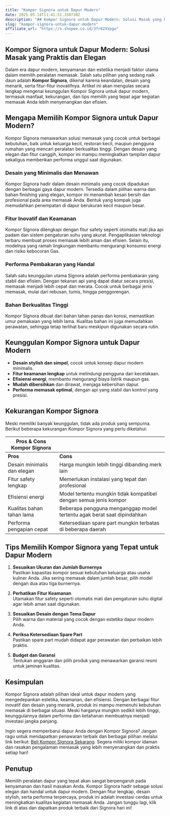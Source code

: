 ```yaml
---
title: "Kompor Signora untuk Dapur Modern"
date: 2025-05-14T11:41:51.330738Z
description: "## Kompor Signora untuk Dapur Modern: Solusi Masak yang Praktis dan Elegan..."
slug: "kompor-signora-untuk-dapur-modern"
affiliate_url: "https://s.shopee.co.id/3fr62XVpgu"
---
```

## Kompor Signora untuk Dapur Modern: Solusi Masak yang Praktis dan Elegan

Dalam era dapur modern, kenyamanan dan estetika menjadi faktor utama dalam memilih peralatan memasak. Salah satu pilihan yang sedang naik daun adalah **Kompor Signora**, dikenal karena keandalan, desain yang menarik, serta fitur-fitur inovatifnya. Artikel ini akan mengulas secara lengkap mengenai keunggulan Kompor Signora untuk dapur modern, termasuk manfaat, kekurangan, dan tips memilih yang tepat agar kegiatan memasak Anda lebih menyenangkan dan efisien.

## Mengapa Memilih Kompor Signora untuk Dapur Modern?

Kompor Signora menawarkan solusi memasak yang cocok untuk berbagai kebutuhan, baik untuk keluarga kecil, restoran kecil, maupun pengguna rumahan yang mencari peralatan berkualitas tinggi. Dengan desain yang elegan dan fitur canggih, kompor ini mampu meningkatkan tampilan dapur sekaligus memberikan performa unggul saat digunakan.

### Desain yang Minimalis dan Menawan

Kompor Signora hadir dalam desain minimalis yang cocok dipadukan dengan berbagai gaya dapur modern. Tersedia dalam pilihan warna dan bahan finishing yang elegan, kompor ini menambah kesan bersih dan profesional pada area memasak Anda. Bentuk yang kompak juga memudahkan penempatan di dapur berukuran kecil maupun besar.

### Fitur Inovatif dan Keamanan

Kompor Signora dilengkapi dengan fitur safety seperti otomatis mati jika api padam dan sistem pengaturan suhu yang akurat. Pengaplikasian teknologi terbaru membuat proses memasak lebih aman dan efisien. Selain itu, modelnya yang ramah lingkungan membantu mengurangi konsumsi energi dan risiko kebocoran Gas.

### Performa Pembakaran yang Handal

Salah satu keunggulan utama Signora adalah performa pembakaran yang stabil dan efisien. Dengan tekanan api yang dapat diatur secara presisi, memasak menjadi lebih cepat dan merata. Cocok untuk berbagai jenis memasak, mulai dari rebusan, tumis, hingga penggorengan.

### Bahan Berkualitas Tinggi

Kompor Signora dibuat dari bahan tahan panas dan korosi, memastikan umur pemakaian yang lebih lama. Kualitas bahan ini juga memudahkan perawatan, sehingga tetap terlihat baru meskipun digunakan secara rutin.

## Keunggulan Kompor Signora untuk Dapur Modern

- **Desain stylish dan simpel**, cocok untuk konsep dapur modern minimalis.
- **Fitur keamanan lengkap** untuk melindungi pengguna dari kecelakaan.
- **Efisiensi energi**, membantu mengurangi biaya listrik maupun gas.
- **Mudah dibersihkan** dan dirawat, menjaga kebersihan dapur.
- **Performa memasak optimal**, dengan api yang stabil dan kontrol yang presisi.

## Kekurangan Kompor Signora

Meski memiliki banyak keunggulan, tidak ada produk yang sempurna. Berikut beberapa kekurangan Kompor Signora yang perlu diketahui:

| **Pros & Cons Kompor Signora**       |                                              |
|-------------------------------------|----------------------------------------------|
| **Pros**                          | **Cons**                                   |
| Desain minimalis dan elegan    | Harga mungkin lebih tinggi dibanding merk lain |
| Fitur safety lengkap             | Memerlukan instalasi yang tepat dan profesional |
| Efisiensi energi                  | Model tertentu mungkin tidak kompatibel dengan semua jenis kompor |
| Kualitas bahan tahan lama        | Beberapa pengguna menganggap model tertentu agak berat saat dipindahkan |
| Performa pengapian cepat         | Ketersediaan spare part mungkin terbatas di beberapa daerah |

## Tips Memilih Kompor Signora yang Tepat untuk Dapur Modern

1. **Sesuaikan Ukuran dan Jumlah Burnernya**  
   Pastikan kapasitas kompor sesuai kebutuhan keluarga atau usaha kuliner Anda. Jika sering memasak dalam jumlah besar, pilih model dengan dua atau tiga burnernya.

2. **Perhatikan Fitur Keamanan**  
   Utamakan fitur safety seperti otomatis mati dan pengaturan suhu digital agar lebih aman saat digunakan.

3. **Sesuaikan Desain dengan Tema Dapur**  
   Pilih warna dan material yang cocok dengan estetika dapur modern Anda.

4. **Periksa Ketersediaan Spare Part**  
   Pastikan spare part mudah didapat agar perawatan dan perbaikan lebih praktis.

5. **Budget dan Garansi**  
   Tentukan anggaran dan pilih produk yang menawarkan garansi resmi untuk jaminan kualitas.

## Kesimpulan

Kompor Signora adalah pilihan ideal untuk dapur modern yang mengedepankan estetika, keamanan, dan efisiensi. Dengan berbagai fitur inovatif dan desain yang menarik, produk ini mampu memenuhi kebutuhan memasak di berbagai situasi. Meski harganya mungkin sedikit lebih tinggi, keunggulannya dalam performa dan ketahanan membuatnya menjadi investasi jangka panjang.

Ingin segera memperbarui dapur Anda dengan Kompor Signora? Jangan ragu untuk mendapatkan penawaran terbaik dan berbagai pilihan melalui link berikut: [Beli Kompor Signora Sekarang](https://s.shopee.co.id/3fr62XVpgu). Segera miliki kompor idaman dan rasakan pengalaman memasak yang lebih menyenangkan dan praktis setiap hari!

## Penutup

Memilih peralatan dapur yang tepat akan sangat berpengaruh pada kenyamanan dan hasil masakan Anda. Kompor Signora hadir sebagai solusi elegan dan handal untuk dapur modern. Dengan fitur lengkap, desain stylish, serta performa terpercaya, produk ini adalah investasi cerdas untuk meningkatkan kualitas kegiatan memasak Anda. Jangan tunggu lagi, klik link di atas dan dapatkan produk terbaik dari Signora hari ini!